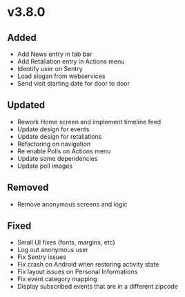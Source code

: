 # v3.8.0

## Added

- Add News entry in tab bar
- Add Retaliation entry in Actions menu
- Identify user on Sentry
- Load slogan from webservices
- Send visit starting date for door to door

## Updated

- Rework Home screen and implement timeline feed
- Update design for events
- Update design for retaliations
- Refactoring on navigation
- Re enable Polls on Actions menu
- Update some dependencies
- Update poll images

## Removed

- Remove anonymous screens and logic

## Fixed

- Small UI fixes (fonts, margins, etc)
- Log out anonymous user
- Fix Sentry issues
- Fix crash on Android when restoring activity state
- Fix layout issues on Personal Informations
- Fix event category mapping
- Display subscribed events that are in a different zipcode
